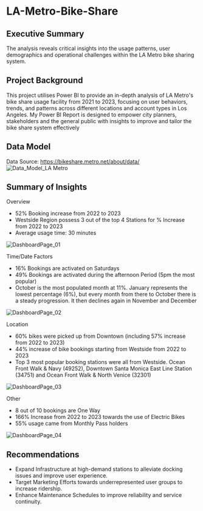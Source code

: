 # LA-Metro-Bike-Share

## Executive Summary
The analysis reveals critical insights into the usage patterns, user demographics and operational challenges within the LA Metro bike sharing system.

## Project Background

This project utilises Power BI to provide an in-depth analysis of LA Metro's bike share usage facility from 2021 to 2023, focusing on user behaviors, trends, and patterns across different locations and account types in Los Angeles. My Power BI Report is designed to empower city planners, stakeholders and the general public with insights to improve and tailor the bike share system effectively

## Data Model
Data Source: https://bikeshare.metro.net/about/data/
![Data_Model_LA Metro](https://github.com/user-attachments/assets/6643db74-4643-42a2-b085-110c92b11579)

## Summary of Insights
Overview
- 52% Booking increase from 2022 to 2023
- Westside Region possess 3 out of the top 4 Stations for % Increase from 2022 to 2023 
- Average usage time: 30 minutes

![DashboardPage_01](https://github.com/user-attachments/assets/918289cc-1df6-4351-ae6c-83e7efe11de2)


Time/Date Factors
- 16% Bookings are activated on Saturdays
- 49% Bookings are activated during the afternoon Period (5pm the most popular)
- October is the most populated month at 11%.  January represents the lowest percentage (6%), but every month from there to October there is a steady progression.  It then declines again in November and December

![DashboardPage_02](https://github.com/user-attachments/assets/2047cab6-a11a-40b9-9d34-d7a2a0c7c9df)


Location
- 60% bikes were picked up from Downtown (including 57% increase from 2022 to 2023)
- 44% increase of bike bookings starting from Westside from 2022 to 2023
- Top 3 most popular booking stations were all from Westside.  Ocean Front Walk & Navy (49252), Downtown Santa Monica East Line Station (34751) and Ocean Front Walk & North Venice (32301)

![DashboardPage_03](https://github.com/user-attachments/assets/7ecdcb2d-5aba-475f-8a36-eb738a0f7ec1)


Other
- 8 out of 10 bookings are One Way
- 166% Increase from 2022 to 2023 towards the use of Electric Bikes
- 55% usage came from Monthly Pass holders

![DashboardPage_04](https://github.com/user-attachments/assets/223706bd-f34e-450a-b2d8-4ea727000b75)

## Recommendations
- Expand Infrastructure at high-demand stations to alleviate docking issues and improve user experience.
- Target Marketing Efforts towards underrepresented user groups to increase ridership.
- Enhance Maintenance Schedules to improve reliability and service continuity.
